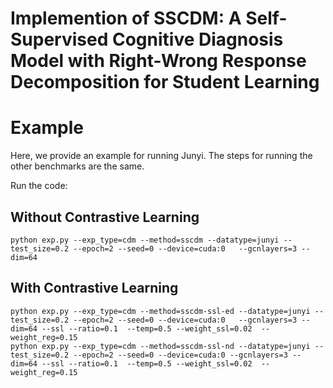 # Implemention of SSCDM: A Self-Supervised Cognitive Diagnosis Model with Right-Wrong Response Decomposition for Student Learning


# Example

Here, we provide an example for running Junyi. The steps for running the other benchmarks are the same.


Run the code:

## Without Contrastive Learning
```
python exp.py --exp_type=cdm --method=sscdm --datatype=junyi --test_size=0.2 --epoch=2 --seed=0 --device=cuda:0   --gcnlayers=3 --dim=64

```
## With Contrastive Learning
```
python exp.py --exp_type=cdm --method=sscdm-ssl-ed --datatype=junyi --test_size=0.2 --epoch=2 --seed=0 --device=cuda:0   --gcnlayers=3 --dim=64 --ssl --ratio=0.1  --temp=0.5 --weight_ssl=0.02  --weight_reg=0.15
python exp.py --exp_type=cdm --method=sscdm-ssl-nd --datatype=junyi --test_size=0.2 --epoch=2 --seed=0 --device=cuda:0 --gcnlayers=3 --dim=64 --ssl --ratio=0.1  --temp=0.5 --weight_ssl=0.02  --weight_reg=0.15
```
